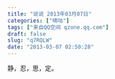 ```yaml
---
title: "说说 2013年03月07日"
categories: ["嘀咕"]
tags: ["来自QQ空间 qzone.qq.com"]
draft: false
slug: "q7RQLW"
date: "2013-03-07 02:50:28"
---
```


静，忍，思，定。
